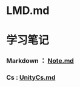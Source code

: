 # LMD.md

# 学习笔记
### Markdown ： [Note.md](https://github.com/ztlltz/LMD.md/blob/main/Note.md)
### Cs : [UnityCs.md](https://github.com/ztlltz/LMD.md/blob/main/UnityCs.md)
